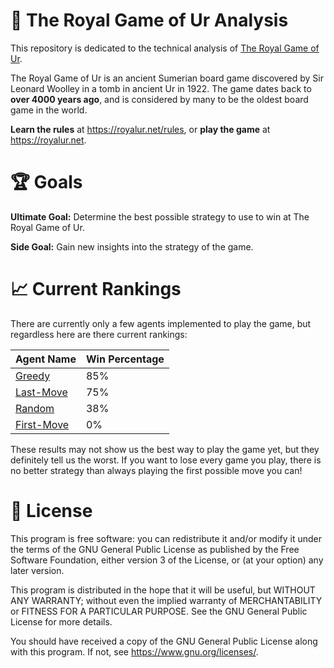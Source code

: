 # 🎲 The Royal Game of Ur Analysis
This repository is dedicated to the technical analysis of [The Royal Game of Ur](https://en.wikipedia.org/wiki/Royal_Game_of_Ur).

The Royal Game of Ur is an ancient Sumerian board game discovered by Sir Leonard Woolley in a tomb in ancient Ur in 1922.
The game dates back to **over 4000 years ago**, and is considered by many to be the oldest board game in the world.

**Learn the rules** at https://royalur.net/rules, or **play the game** at https://royalur.net.


# 🏆 Goals
**Ultimate Goal:** Determine the best possible strategy to use to win at The Royal Game of Ur.

**Side Goal:** Gain new insights into the strategy of the game.

# 📈 Current Rankings

There are currently only a few agents implemented to play the game, but regardless
here are there current rankings:

| Agent Name     | Win Percentage |
| -------------- | -------------- |
| [Greedy](src/main/java/com/sothatsit/royalur/ai/GreedyAgent.java)        | 85% |
| [Last-Move](src/main/java/com/sothatsit/royalur/ai/LastMoveAgent.java)   | 75% |
| [Random](src/main/java/com/sothatsit/royalur/ai/RandomAgent.java)        | 38% |
| [First-Move](src/main/java/com/sothatsit/royalur/ai/FirstMoveAgent.java) | 0%  |

These results may not show us the best way to play the game yet, but they definitely
tell us the worst. If you want to lose every game you play, there is no better
strategy than always playing the first possible move you can!


# 📝 License
This program is free software: you can redistribute it and/or modify
it under the terms of the GNU General Public License as published by
the Free Software Foundation, either version 3 of the License, or
(at your option) any later version.

This program is distributed in the hope that it will be useful,
but WITHOUT ANY WARRANTY; without even the implied warranty of
MERCHANTABILITY or FITNESS FOR A PARTICULAR PURPOSE.  See the
GNU General Public License for more details.

You should have received a copy of the GNU General Public License
along with this program.  If not, see <https://www.gnu.org/licenses/>.
